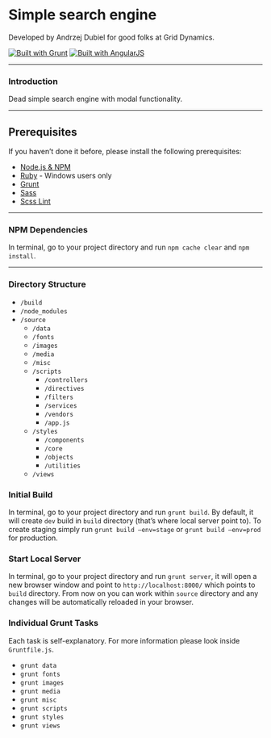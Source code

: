 # Simple search engine
Developed by Andrzej Dubiel for good folks at Grid Dynamics.

[![Built with Grunt](https://cdn.gruntjs.com/builtwith.png)](http://gruntjs.com/)
[![Built with AngularJS](https://builtwith.angularjs.org/img/AngularJS-large.png)](https://angularjs.org/)

---

### Introduction

Dead simple search engine with modal functionality.

---

## Prerequisites

If you haven’t done it before, please install the following prerequisites:

* [Node.js & NPM](http://nodejs.org/)
* [Ruby](http://rubyinstaller.org/) - Windows users only
* [Grunt](http://gruntjs.com/)
* [Sass](http://sass-lang.com/)
* [Scss Lint](https://github.com/causes/scss-lint)

---

### NPM Dependencies

In terminal, go to your project directory and run `npm cache clear` and `npm install`.

---

### Directory Structure

+ `/build`
+ `/node_modules`
+ `/source`
    + `/data`
    + `/fonts`
    + `/images`
    + `/media`
    + `/misc`
    + `/scripts`
        + `/controllers`
        + `/directives`
        + `/filters`
        + `/services`
        + `/vendors`
        + `/app.js`
    + `/styles`
        + `/components`
        + `/core`
        + `/objects`
        + `/utilities`
    + `/views`

### Initial Build

In terminal, go to your project directory and run `grunt build`. By default, it will create `dev` build in `build` directory (that’s where local server point to). To create staging simply run `grunt build —env=stage` or `grunt build —env=prod` for production.

### Start Local Server

In terminal, go to your project directory and run `grunt server`, it will open a new browser window and point to `http://localhost:8000/` which points to `build` directory. From now on you can work within `source` directory and any changes will be automatically reloaded in your browser.

### Individual Grunt Tasks

Each task is self-explanatory. For more information please look inside `Gruntfile.js`.

* `grunt data`
* `grunt fonts`
* `grunt images`
* `grunt media`
* `grunt misc`
* `grunt scripts`
* `grunt styles`
* `grunt views`
